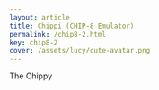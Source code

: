 ```yaml
---
layout: article
title: Chippi (CHIP-8 Emulator)
permalink: /chip8-2.html
key: chip8-2
cover: /assets/lucy/cute-avatar.png
---
```


The Chippy
